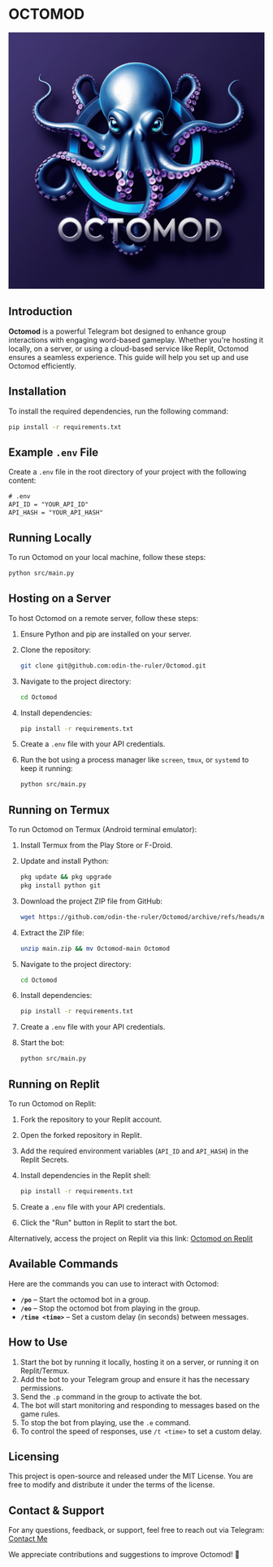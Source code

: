 # OCTOMOD

![OCTOMOD](/assets/logo/OCTOMOD.jpg)

## Introduction

**Octomod** is a powerful Telegram bot designed to enhance group interactions with engaging word-based gameplay. Whether you're hosting it locally, on a server, or using a cloud-based service like Replit, Octomod ensures a seamless experience. This guide will help you set up and use Octomod efficiently.

## Installation

To install the required dependencies, run the following command:

```bash
pip install -r requirements.txt
```

## Example `.env` File

Create a `.env` file in the root directory of your project with the following content:

```
# .env
API_ID = "YOUR_API_ID"
API_HASH = "YOUR_API_HASH"
```

## Running Locally

To run Octomod on your local machine, follow these steps:

```bash
python src/main.py
```

## Hosting on a Server

To host Octomod on a remote server, follow these steps:

1. Ensure Python and pip are installed on your server.
2. Clone the repository:

    ```bash
    git clone git@github.com:odin-the-ruler/Octomod.git
    ```

3. Navigate to the project directory:

    ```bash
    cd Octomod
    ```

4. Install dependencies:

    ```bash
    pip install -r requirements.txt
    ```

5. Create a `.env` file with your API credentials.
6. Run the bot using a process manager like `screen`, `tmux`, or `systemd` to keep it running:

    ```bash
    python src/main.py
    ```

## Running on Termux

To run Octomod on Termux (Android terminal emulator):

1. Install Termux from the Play Store or F-Droid.
2. Update and install Python:

    ```bash
    pkg update && pkg upgrade
    pkg install python git
    ```

3. Download the project ZIP file from GitHub:

    ```bash
    wget https://github.com/odin-the-ruler/Octomod/archive/refs/heads/main.zip
    ```

4. Extract the ZIP file:

    ```bash
    unzip main.zip && mv Octomod-main Octomod
    ```

5. Navigate to the project directory:

    ```bash
    cd Octomod
    ```

6. Install dependencies:

    ```bash
    pip install -r requirements.txt
    ```

7. Create a `.env` file with your API credentials.
8. Start the bot:

    ```bash
    python src/main.py
    ```

## Running on Replit

To run Octomod on Replit:

1. Fork the repository to your Replit account.
2. Open the forked repository in Replit.
3. Add the required environment variables (`API_ID` and `API_HASH`) in the Replit Secrets.
4. Install dependencies in the Replit shell:

    ```bash
    pip install -r requirements.txt
    ```

5. Create a `.env` file with your API credentials.
6. Click the "Run" button in Replit to start the bot.

Alternatively, access the project on Replit via this link: [Octomod on Replit](https://replit.com/@darkiadev/Octomod?s=app)

## Available Commands

Here are the commands you can use to interact with Octomod:

- **`/po`** – Start the octomod bot in a group.
- **`/eo`** – Stop the octomod bot from playing in the group.
- **`/time <time>`** – Set a custom delay (in seconds) between messages.
## How to Use

1. Start the bot by running it locally, hosting it on a server, or running it on Replit/Termux.
2. Add the bot to your Telegram group and ensure it has the necessary permissions.
3. Send the `.p` command in the group to activate the bot.
4. The bot will start monitoring and responding to messages based on the game rules.
5. To stop the bot from playing, use the `.e` command.
6. To control the speed of responses, use `/t <time>` to set a custom delay.

## Licensing

This project is open-source and released under the MIT License. You are free to modify and distribute it under the terms of the license.

## Contact & Support

For any questions, feedback, or support, feel free to reach out via Telegram: [Contact Me](https://t.me/drecocox)

We appreciate contributions and suggestions to improve Octomod! 🚀

